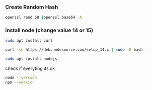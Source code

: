 ### Create Random Hash

```sh
openssl rand 60 |openssl base64 -A
```

### install node (change value 14 or 15)

```sh
sudo apt install curl
```

```sh
curl -sL https://deb.nodesource.com/setup_14.x | sudo -E bash -
```

```sh
sudo apt install nodejs
```

check if everyting its ok

```sh
node --version
npm --version
```
